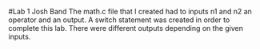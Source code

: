 #Lab 1 Josh Band
The math.c file that I created had to inputs n1 and n2 an operator and an output.  A switch statement was created in order to complete this lab.  There were different outputs depending on the given inputs.

